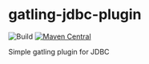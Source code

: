 # gatling-jdbc-plugin
![Build](https://github.com/TinkoffCreditSystems/gatling-jdbc-plugin/workflows/Build/badge.svg) [![Maven Central](https://img.shields.io/maven-central/v/ru.tinkoff/gatling-jdbc-plugin_2.13.svg?color=success)](https://search.maven.org/search?q=ru.tinkoff.gatling-jdbc-plugin)

Simple gatling plugin for JDBC

